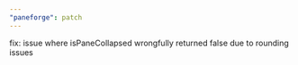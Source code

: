 ```yaml
---
"paneforge": patch
---
```


fix: issue where isPaneCollapsed wrongfully returned false due to rounding issues
